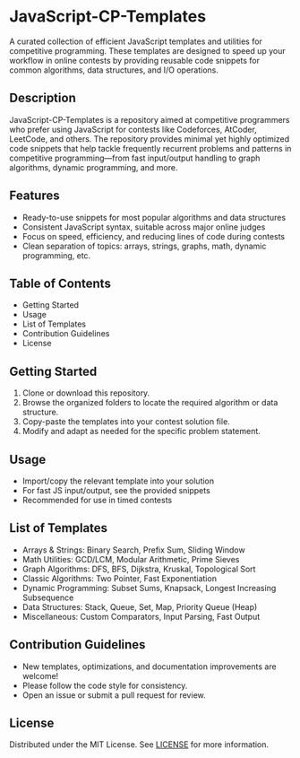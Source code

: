 # JavaScript-CP-Templates

A curated collection of efficient JavaScript templates and utilities for competitive programming. These templates are designed to speed up your workflow in online contests by providing reusable code snippets for common algorithms, data structures, and I/O operations.

## Description

JavaScript-CP-Templates is a repository aimed at competitive programmers who prefer using JavaScript for contests like Codeforces, AtCoder, LeetCode, and others. The repository provides minimal yet highly optimized code snippets that help tackle frequently recurrent problems and patterns in competitive programming—from fast input/output handling to graph algorithms, dynamic programming, and more.

## Features

- Ready-to-use snippets for most popular algorithms and data structures
- Consistent JavaScript syntax, suitable across major online judges
- Focus on speed, efficiency, and reducing lines of code during contests
- Clean separation of topics: arrays, strings, graphs, math, dynamic programming, etc.

## Table of Contents

- Getting Started
- Usage
- List of Templates
- Contribution Guidelines
- License

## Getting Started

1. Clone or download this repository.
2. Browse the organized folders to locate the required algorithm or data structure.
3. Copy-paste the templates into your contest solution file.
4. Modify and adapt as needed for the specific problem statement.

## Usage

- Import/copy the relevant template into your solution
- For fast JS input/output, see the provided snippets
- Recommended for use in timed contests

## List of Templates

- Arrays & Strings: Binary Search, Prefix Sum, Sliding Window
- Math Utilities: GCD/LCM, Modular Arithmetic, Prime Sieves
- Graph Algorithms: DFS, BFS, Dijkstra, Kruskal, Topological Sort
- Classic Algorithms: Two Pointer, Fast Exponentiation
- Dynamic Programming: Subset Sums, Knapsack, Longest Increasing Subsequence
- Data Structures: Stack, Queue, Set, Map, Priority Queue (Heap)
- Miscellaneous: Custom Comparators, Input Parsing, Fast Output

## Contribution Guidelines

- New templates, optimizations, and documentation improvements are welcome!
- Please follow the code style for consistency.
- Open an issue or submit a pull request for review.

## License

Distributed under the MIT License. See [LICENSE]() for more information.
